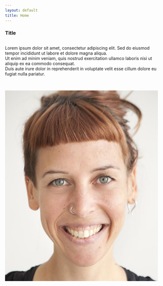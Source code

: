 ```yaml
---
layout: default
title: Home
---
```


### Title ###

<div style="display: flex; flex-wrap: wrap; align-items: flex-start; gap: 2rem;">
<div style="flex: 2; min-width: 300px;">


Lorem ipsum dolor sit amet, consectetur adipiscing elit. Sed do eiusmod tempor incididunt ut labore et dolore magna aliqua.  
Ut enim ad minim veniam, quis nostrud exercitation ullamco laboris nisi ut aliquip ex ea commodo consequat.  
Duis aute irure dolor in reprehenderit in voluptate velit esse cillum dolore eu fugiat nulla pariatur.

</div>

<div style="flex: 1; min-width: 200px;">


 
<img src="/assets/PetraSauer.jpg" alt="Petra Sauer" style="max-width: 100%;" />
 
</div>

</div>
